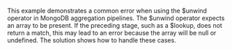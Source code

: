 This example demonstrates a common error when using the $unwind operator in MongoDB aggregation pipelines.  The $unwind operator expects an array to be present. If the preceding stage, such as a $lookup, does not return a match, this may lead to an error because the array will be null or undefined. The solution shows how to handle these cases.